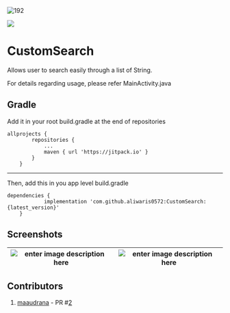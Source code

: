 ![192](https://user-images.githubusercontent.com/34313493/40840235-abba8160-65c7-11e8-9f63-38f371a916dc.png)


[![](https://jitpack.io/v/aliwaris0572/CustomSearch.svg)](https://jitpack.io/#aliwaris0572/CustomSearch)

# CustomSearch
Allows user to search easily through a list of String.

For details regarding usage, please refer MainActivity.java

## Gradle
Add it in your root build.gradle at the end of repositories

    allprojects {
		    repositories {
			    ...
			    maven { url 'https://jitpack.io' }
		    }
	    }
  
---------------------------------------------------------------

Then, add this in you app level build.gradle

    dependencies {
	            implementation 'com.github.aliwaris0572:CustomSearch:{latest_version}'
	    }

## Screenshots
|  ![enter image description here](https://ptpb.pw/Uzr2.png)| ![enter image description here](https://ptpb.pw/ycV8.png) |
|--|--|

## Contributors
 1.  [maaudrana](https://github.com/maaudrana) - PR #[2](https://github.com/aliwaris0572/CustomSearch/pull/2)
